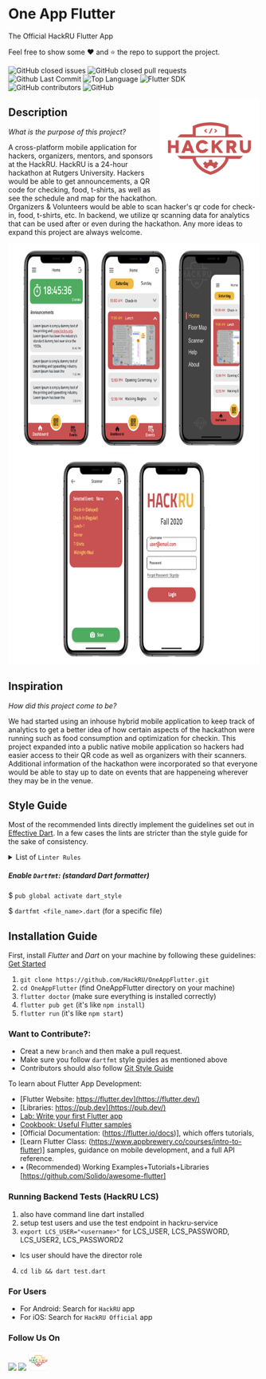 # One App Flutter

The Official HackRU Flutter App

Feel free to show some :heart: and :star: the repo to support the project.

![GitHub closed issues](https://img.shields.io/github/issues-closed/HackRU/OneAppFlutter?color=1ab8aa)
![GitHub closed pull requests](https://img.shields.io/github/issues-pr-closed-raw/HackRU/OneAppFlutter?color=eb8810)
![Github Last Commit](https://img.shields.io/github/last-commit/HackRU/OneAppFlutter/master?color=red&label=last%20commit%20%7C%202020)
![Top Language](https://img.shields.io/github/languages/top/HackRU/OneAppflutter?logo=Dart)
![Flutter SDK](https://img.shields.io/badge/Flutter%20SDK-%3E%201.19.0-blue?logo=flutter)
![GitHub contributors](https://img.shields.io/github/contributors/HackRU/OneAppFlutter?color=ed53bc)
![GitHub](https://img.shields.io/github/license/HackRU/OneAppFlutter)

<img align="right" src="./screenshots/hackru_red.png" height="200">

## Description
*What is the purpose of this project?*

A cross-platform mobile application for hackers, organizers, mentors, and sponsors at the HackRU. HackRU is a 24-hour hackathon at Rutgers University. Hackers would be able to get announcements, a QR code for checking, food, t-shirts, as well as see the schedule and map for the hackathon. Organizers & Volunteers would be able to scan hacker's qr code for check-in, food, t-shirts, etc. In backend, we utilize qr scanning data for analytics that can be used after or even during the hackathon. Any more ideas to expand this project are always welcome.

<img src="screenshots/new_design_1.png" height="420em" />
<img src="screenshots/new_design_2.png" height="420em" />

## Inspiration
*How did this project come to be?*

We had started using an inhouse hybrid mobile application to keep track of analytics to get a better idea of how certain aspects of the hackathon were running such as food consumption and optimization for checkin. This project expanded into a public native mobile application so hackers had easier access to their QR code as well as organizers with their scanners. Additional information of the hackathon were incorporated so that everyone would be able to stay up to date on events that are happeneing wherever they may be in the venue.

## Style Guide
Most of the recommended lints directly implement the guidelines set out in [Effective Dart](https://dart.dev/guides/language/effective-dart). In a few cases the lints are stricter than the style guide for the sake of consistency.

<details>
<summary>List of <code>Linter Rules</code></summary>
<p>

```yaml
linter:
  rules:
    - always_declare_return_types
    - always_require_non_null_named_parameters
    - annotate_overrides
    - avoid_empty_else
    - avoid_init_to_null
    - avoid_null_checks_in_equality_operators
    - avoid_relative_lib_imports
    - avoid_return_types_on_setters
    - avoid_shadowing_type_parameters
    - avoid_types_as_parameter_names
    - camel_case_extensions
    - curly_braces_in_flow_control_structures
    - empty_catches
    - empty_constructor_bodies
    - library_names
    - library_prefixes
    - no_duplicate_case_values
    - null_closures
    - omit_local_variable_types
    - prefer_adjacent_string_concatenation
    - prefer_collection_literals
    - prefer_conditional_assignment
    - prefer_contains
    - prefer_equal_for_default_values
    - prefer_final_fields
    - prefer_for_elements_to_map_fromIterable
    - prefer_generic_function_type_aliases
    - prefer_if_null_operators
    - prefer_is_empty
    - prefer_is_not_empty
    - prefer_iterable_whereType
    - prefer_single_quotes
    - prefer_spread_collections
    - recursive_getters
    - slash_for_doc_comments
    - type_init_formals
    - unawaited_futures
    - unnecessary_const
    - unnecessary_new
    - unnecessary_null_in_if_null_operators
    - unnecessary_this
    - unrelated_type_equality_checks
    - use_function_type_syntax_for_parameters
    - use_rethrow_when_possible
    - valid_regexps
```

</p>
</details>

##### Enable `Dartfmt`: (standard Dart formatter)
$ `pub global activate dart_style`

$ `dartfmt <file_name>.dart` (for a specific file)


## Installation Guide
First, install *Flutter* and *Dart* on your machine by following these guidelines: [Get Started](https://flutter.dev/docs/get-started/install)

1. `git clone https://github.com/HackRU/OneAppFlutter.git`
2. `cd OneAppFlutter`  (find OneAppFlutter directory on your machine)
3. `flutter doctor`    (make sure everything is installed correctly)
3. `flutter pub get`   (it's like `npm install`)
4. `flutter run`       (it's like `npm start`)

### Want to Contribute?:
- Creat a new `branch` and then make a pull request.
- Make sure you follow `dartfmt` style guides as mentioned above
- Contributors should also follow [Git Style Guide](https://github.com/agis/git-style-guide)

To learn about Flutter App Development:

- [Flutter Website: https://flutter.dev](https://flutter.dev/)
- [Libraries: https://pub.dev](https://pub.dev/)
- [Lab: Write your first Flutter app](https://flutter.io/docs/get-started/codelab)
- [Cookbook: Useful Flutter samples](https://flutter.io/docs/cookbook)
- [Official Documentation: (https://flutter.io/docs)], which offers tutorials,
- [Learn Flutter Class: (https://www.appbrewery.co/courses/intro-to-flutter)]
samples, guidance on mobile development, and a full API reference.
- ⭑ (Recommended) Working Examples+Tutorials+Libraries [https://github.com/Solido/awesome-flutter]

### Running Backend Tests (HackRU LCS)
1. also have command line dart installed
2. setup test users and use the test endpoint in hackru-service
3. `export LCS_USER="<username>"` for LCS_USER, LCS_PASSWORD, LCS_USER2, LCS_PASSWORD2
  - lcs user should have the director role
4. `cd lib && dart test.dart`

### For Users
* For Android: Search for `HackRU` app
* For iOS: Search for `HackRU Official` app

### Follow Us On
<a href="https://www.facebook.com/theHackRU/"><img src="https://webstockreview.net/images/facebook-clipart-favicon.png" width="40"></a>
<a href="https://www.instagram.com/thehackru/"><img src="https://i.pinimg.com/originals/a2/5f/4f/a25f4f58938bbe61357ebca42d23866f.png" width="40"></a>
<a href="https://hackru.org/"><img src="https://raw.githubusercontent.com/HackRU/OneAppFlutter/master/screenshots/appIconImage.png" width="40"></a>
